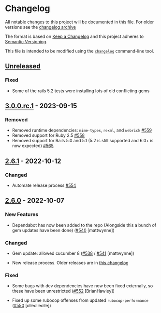 # Changelog

All notable changes to this project will be documented in this file. For older versions see the [changelog archive](./CHANGELOG.old.md)

The format is based on [Keep a Changelog](https://keepachangelog.com/en/1.0.0/)
and this project adheres to [Semantic Versioning](https://semver.org/spec/v2.0.0.html).

This file is intended to be modified using the [`changelog`](github.com/cucumber/changelog) command-line tool.

## [Unreleased]
### Fixed
* Some of the rails 5.2 tests were installing lots of old conflicting gems

## [3.0.0.rc.1] - 2023-09-15
### Removed
- Removed runtime dependencies: `mime-types`, `rexml`, and `webrick` [#559](https://github.com/cucumber/cucumber-rails/pull/559)
- Removed support for Ruby 2.5 [#558](https://github.com/cucumber/cucumber-rails/pull/558)
- Removed support for Rails 5.0 and 5.1 (5.2 is still supported and 6.0+ is now expected) [#565](https://github.com/cucumber/cucumber-rails/pull/565)

## [2.6.1] - 2022-10-12
### Changed
- Automate release process [#554](https://github.com/cucumber/cucumber-rails/pull/554)

## [2.6.0] - 2022-10-07
### New Features
* Dependabot has now been added to the repo (Alongside this a bunch of gem updates have been done)
  ([#540](https://github.com/cucumber/cucumber-rails/pull/540) [mattwynne])

### Changed
* Gem update: allowed cucumber 8 ([#538](https://github.com/cucumber/cucumber-rails/pull/538) / [#541](https://github.com/cucumber/cucumber-rails/pull/541) [mattwynne])

* New release process. Older releases are in [this changelog](./CHANGELOG.old.md)

### Fixed
* Some bugs with dev dependencies have now been fixed externally, so these have been unrestricted
  ([#552](https://github.com/cucumber/cucumber-rails/pull/552) [BrianHawley])

* Fixed up some rubocop offenses from updated `rubocop-performance`
  ([#550](https://github.com/cucumber/cucumber-rails/pull/550) [olleolleolle])

[Unreleased]: https://github.com/cucumber/cucumber-rails/compare/v3.0.0.rc.1...main
[3.0.0.rc.1]: https://github.com/cucumber/cucumber-rails/compare/v2.6.1...v3.0.0.rc.1
[2.6.1]: https://github.com/cucumber/cucumber-rails/compare/v2.6.0...v2.6.1
[2.6.0]: https://github.com/cucumber/cucumber-rails/compare/v2.5.1...v2.6.0
